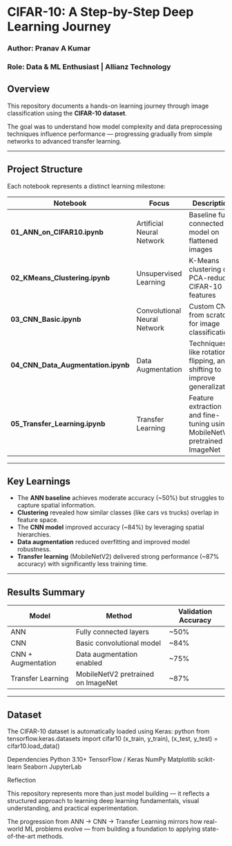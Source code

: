 # CIFAR-10: A Step-by-Step Deep Learning Journey

### Author: Pranav A Kumar  
### Role: Data & ML Enthusiast | Allianz Technology


## Overview
This repository documents a hands-on learning journey through image classification using the **CIFAR-10 dataset**.

The goal was to understand how model complexity and data preprocessing techniques influence performance — progressing gradually from simple networks to advanced transfer learning.

---

## Project Structure
Each notebook represents a distinct learning milestone:

| Notebook | Focus | Description |
|-----------|--------|-------------|
| **01_ANN_on_CIFAR10.ipynb** | Artificial Neural Network | Baseline fully connected model on flattened images |
| **02_KMeans_Clustering.ipynb** | Unsupervised Learning | K-Means clustering on PCA-reduced CIFAR-10 features |
| **03_CNN_Basic.ipynb** | Convolutional Neural Network | Custom CNN from scratch for image classification |
| **04_CNN_Data_Augmentation.ipynb** | Data Augmentation | Techniques like rotation, flipping, and shifting to improve generalization |
| **05_Transfer_Learning.ipynb** | Transfer Learning | Feature extraction and fine-tuning using MobileNetV2 pretrained on ImageNet |

---

## Key Learnings
- The **ANN baseline** achieves moderate accuracy (~50%) but struggles to capture spatial information.  
- **Clustering** revealed how similar classes (like cars vs trucks) overlap in feature space.  
- The **CNN model** improved accuracy (~84%) by leveraging spatial hierarchies.  
- **Data augmentation** reduced overfitting and improved model robustness.  
- **Transfer learning** (MobileNetV2) delivered strong performance (~87% accuracy) with significantly less training time.

---

## Results Summary
| Model | Method | Validation Accuracy |
|--------|--------|----------------------|
| ANN | Fully connected layers | ~50% |
| CNN | Basic convolutional model | ~84% |
| CNN + Augmentation | Data augmentation enabled | ~75% |
| Transfer Learning | MobileNetV2 pretrained on ImageNet | ~87% |

---

## Dataset
The CIFAR-10 dataset is automatically loaded using Keras:
python
from tensorflow.keras.datasets import cifar10
(x_train, y_train), (x_test, y_test) = cifar10.load_data()


Dependencies
Python 3.10+
TensorFlow / Keras
NumPy
Matplotlib
scikit-learn
Seaborn
JupyterLab


Reflection

This repository represents more than just model building — it reflects a structured approach to learning deep learning fundamentals, visual understanding, and practical experimentation.

The progression from ANN → CNN → Transfer Learning mirrors how real-world ML problems evolve — from building a foundation to applying state-of-the-art methods.
